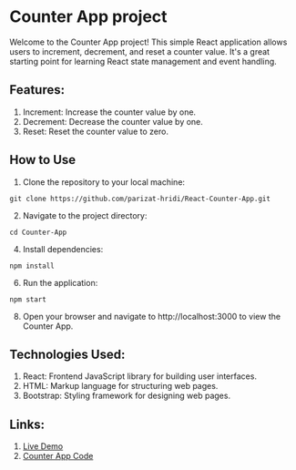 # Counter App project
Welcome to the Counter App project! This simple React application allows users to increment, decrement, and reset a counter value. It's a great starting point for learning React state management and event handling.

## Features:
01. Increment: Increase the counter value by one.
02. Decrement: Decrease the counter value by one.
03. Reset: Reset the counter value to zero.

## How to Use
01. Clone the repository to your local machine:
```
git clone https://github.com/parizat-hridi/React-Counter-App.git
```
02. Navigate to the project directory:
```
cd Counter-App
```
4. Install dependencies:
```
npm install
```
6. Run the application:
```
npm start
```
8. Open your browser and navigate to http://localhost:3000 to view the Counter App.

## Technologies Used:
01. React: Frontend JavaScript library for building user interfaces.
02. HTML: Markup language for structuring web pages.
03. Bootstrap: Styling framework for designing web pages.
   
## Links:
01. [Live Demo](https://counterapp07.netlify.app)
02. [Counter App Code](https://github.com/parizat-hridi/React-Counter-App.git)
